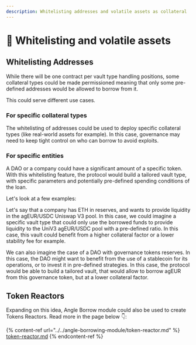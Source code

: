 ```yaml
---
description: Whitelisting addresses and volatile assets as collateral
---
```


# 🤝 Whitelisting and volatile assets

## Whitelisting Addresses

While there will be one contract per vault type handling positions, some collateral types could be made permissioned meaning that only some pre-defined addresses would be allowed to borrow from it.

This could serve different use cases.

### For specific collateral types

The whitelisting of addresses could be used to deploy specific collateral types (like real-world assets for example). In this case, governance may need to keep tight control on who can borrow to avoid exploits.

### For specific entities

A DAO or a company could have a significant amount of a specific token. With this whitelisting feature, the protocol would build a tailored vault type, with specific parameters and potentially pre-defined spending conditions of the loan.

Let's look at a few examples:

Let's say that a company has ETH in reserves, and wants to provide liquidity in the agEUR/USDC Uniswap V3 pool. In this case, we could imagine a specific vault type that could only use the borrowed funds to provide liquidity to the UniV3 agEUR/USDC pool with a pre-defined ratio. In this case, this vault could benefit from a higher collateral factor or a lower stability fee for example.

We can also imagine the case of a DAO with governance tokens reserves. In this case, the DAO might want to benefit from the use of a stablecoin for its operations, or to invest it in pre-defined strategies. In this case, the protocol would be able to build a tailored vault, that would allow to borrow agEUR from this governance token, but at a lower collateral factor.

## Token Reactors

Expanding on this idea, Angle Borrow module could also be used to create Tokens Reactors. Read more in the page below 👇:

{% content-ref url="../../angle-borrowing-module/token-reactor.md" %}
[token-reactor.md](../../angle-borrowing-module/token-reactor.md)
{% endcontent-ref %}
